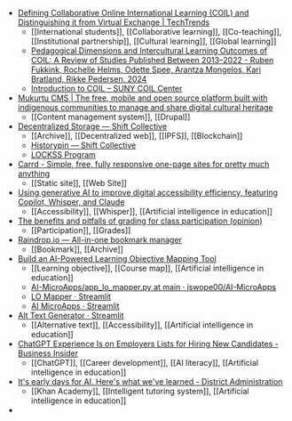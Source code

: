 - [Defining Collaborative Online International Learning (COIL) and Distinguishing it from Virtual Exchange | TechTrends](https://link.springer.com/article/10.1007/s11528-024-01000-w)
	- [[International students]], [[Collaborative learning]], [[Co-teaching]], [[Institutional partnership]], [[Cultural learning]], [[Global learning]]
	- [Pedagogical Dimensions and Intercultural Learning Outcomes of COIL: A Review of Studies Published Between 2013–2022 - Ruben Fukkink, Rochelle Helms, Odette Spee, Arantza Mongelos, Kari Bratland, Rikke Pedersen, 2024](https://journals.sagepub.com/doi/abs/10.1177/10283153241262462?journalCode=jsia)
	- [Introduction to COIL – SUNY COIL Center](https://coil.suny.edu/it-takes-a-community-to-coil-building-and-sustaining-global-community-in-higher-education/introduction-to-coil/)
- [Mukurtu CMS | The free, mobile and open source platform built with indigenous communities to manage and share digital cultural heritage](https://mukurtu.org/)
	- [[Content management system]], [[Drupal]]
- [Decentralized Storage — Shift Collective](https://www.shiftcollective.us/ffdw)
	- [[Archive]], [[Decentralized web]], [[IPFS]], [[Blockchain]]
	- [Historypin — Shift Collective](https://www.shiftcollective.us/casestudies1/historypin)
	- [LOCKSS Program](https://www.lockss.org/)
- [Carrd - Simple, free, fully responsive one-page sites for pretty much anything](https://carrd.co/)
	- [[Static site]], [[Web Site]]
- [Using generative AI to improve digital accessibility efficiency, featuring Copilot, Whisper, and Claude](https://matthewdeeprose.github.io/genAI_a11y_efficiency.html)
	- [[Accessibility]], [[Whisper]], [[Artificial intelligence in education]]
- [The benefits and pitfalls of grading for class participation (opinion)](https://www.insidehighered.com/opinion/career-advice/2024/05/21/benefits-and-pitfalls-grading-class-participation-opinion)
	- [[Participation]], [[Grades]]
- [Raindrop.io — All-in-one bookmark manager](https://raindrop.io/)
	- [[Bookmark]], [[Archive]]
- [Build an AI-Powered Learning Objective Mapping Tool](https://johnswope.substack.com/p/build-an-ai-powered-learning-objective)
	- [[Learning objective]], [[Course map]], [[Artificial intelligence in education]]
	- [AI-MicroApps/app_lo_mapper.py at main · jswope00/AI-MicroApps](https://github.com/jswope00/AI-MicroApps/blob/main/app_lo_mapper.py)
	- [LO Mapper · Streamlit](https://lo-mapper.streamlit.app/)
	- [AI MicroApps · Streamlit](https://ai-microapps.streamlit.app/)
- [Alt Text Generator · Streamlit](https://alt-text.streamlit.app/)
	- [[Alternative text]], [[Accessibility]], [[Artificial intelligence in education]]
- [ChatGPT Experience Is on Employers Lists for Hiring New Candidates - Business Insider](https://www.businessinsider.com/chatgpt-experience-wanted-by-employers-hire-study-2023-4?trk=feed_main-feed-card_reshare_feed-article-content)
	- [[ChatGPT]], [[Career development]], [[AI literacy]], [[Artificial intelligence in education]]
- [It's early days for AI. Here's what we've learned - District Administration](https://districtadministration.com/its-early-days-for-ai-heres-what-weve-learned/?trk=feed_main-feed-card_feed-article-content)
	- [[Khan Academy]], [[Intelligent tutoring system]], [[Artificial intelligence in education]]
-